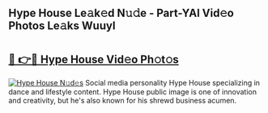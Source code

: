 ## Hype House Le𝚊k𝚎d N𝚞𝚍e - Part-YAl Vid𝚎o Photos Le𝚊ks Wuuyl

# <h2><a href="http://fbfqey.evod.top/?m=Hype+House">🔗 👉🔴 Hype House Vid𝚎o Ph𝚘t𝚘s</a></h2>

[![Hype House N𝚞d𝚎s](https://i.imgur.com/8V9OHl7.gif)](http://fbfqey.evod.top/?m=Hype+House)
Social media personality Hype House specializing in dance and lifestyle content. Hype House public image is one of innovation and creativity, but he's also known for his shrewd business acumen. 
